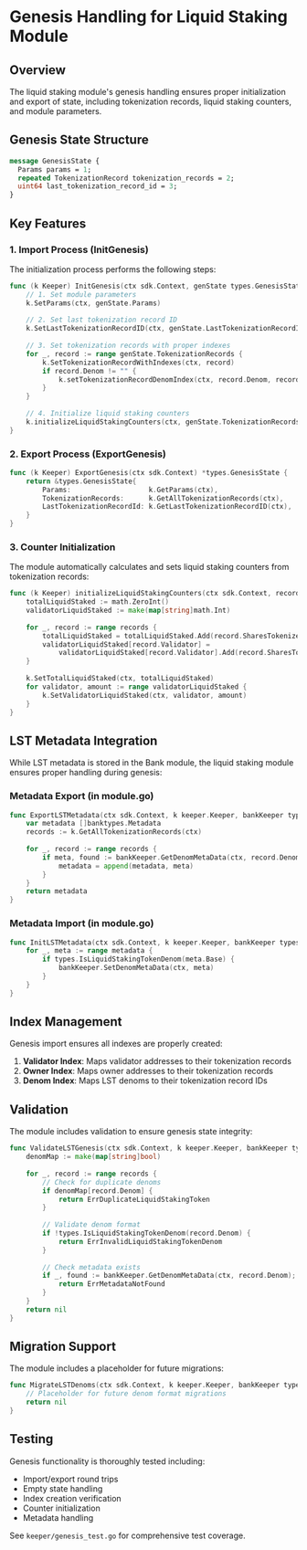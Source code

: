 # Genesis Handling for Liquid Staking Module

## Overview

The liquid staking module's genesis handling ensures proper initialization and export of state, including tokenization records, liquid staking counters, and module parameters.

## Genesis State Structure

```protobuf
message GenesisState {
  Params params = 1;
  repeated TokenizationRecord tokenization_records = 2;
  uint64 last_tokenization_record_id = 3;
}
```

## Key Features

### 1. Import Process (InitGenesis)

The initialization process performs the following steps:

```go
func (k Keeper) InitGenesis(ctx sdk.Context, genState types.GenesisState) {
    // 1. Set module parameters
    k.SetParams(ctx, genState.Params)
    
    // 2. Set last tokenization record ID
    k.SetLastTokenizationRecordID(ctx, genState.LastTokenizationRecordId)
    
    // 3. Set tokenization records with proper indexes
    for _, record := range genState.TokenizationRecords {
        k.SetTokenizationRecordWithIndexes(ctx, record)
        if record.Denom != "" {
            k.setTokenizationRecordDenomIndex(ctx, record.Denom, record.Id)
        }
    }
    
    // 4. Initialize liquid staking counters
    k.initializeLiquidStakingCounters(ctx, genState.TokenizationRecords)
}
```

### 2. Export Process (ExportGenesis)

```go
func (k Keeper) ExportGenesis(ctx sdk.Context) *types.GenesisState {
    return &types.GenesisState{
        Params:                   k.GetParams(ctx),
        TokenizationRecords:      k.GetAllTokenizationRecords(ctx),
        LastTokenizationRecordId: k.GetLastTokenizationRecordID(ctx),
    }
}
```

### 3. Counter Initialization

The module automatically calculates and sets liquid staking counters from tokenization records:

```go
func (k Keeper) initializeLiquidStakingCounters(ctx sdk.Context, records []types.TokenizationRecord) {
    totalLiquidStaked := math.ZeroInt()
    validatorLiquidStaked := make(map[string]math.Int)
    
    for _, record := range records {
        totalLiquidStaked = totalLiquidStaked.Add(record.SharesTokenized)
        validatorLiquidStaked[record.Validator] = 
            validatorLiquidStaked[record.Validator].Add(record.SharesTokenized)
    }
    
    k.SetTotalLiquidStaked(ctx, totalLiquidStaked)
    for validator, amount := range validatorLiquidStaked {
        k.SetValidatorLiquidStaked(ctx, validator, amount)
    }
}
```

## LST Metadata Integration

While LST metadata is stored in the Bank module, the liquid staking module ensures proper handling during genesis:

### Metadata Export (in module.go)
```go
func ExportLSTMetadata(ctx sdk.Context, k keeper.Keeper, bankKeeper types.BankKeeper) []banktypes.Metadata {
    var metadata []banktypes.Metadata
    records := k.GetAllTokenizationRecords(ctx)
    
    for _, record := range records {
        if meta, found := bankKeeper.GetDenomMetaData(ctx, record.Denom); found {
            metadata = append(metadata, meta)
        }
    }
    return metadata
}
```

### Metadata Import (in module.go)
```go
func InitLSTMetadata(ctx sdk.Context, k keeper.Keeper, bankKeeper types.BankKeeper, metadata []banktypes.Metadata) {
    for _, meta := range metadata {
        if types.IsLiquidStakingTokenDenom(meta.Base) {
            bankKeeper.SetDenomMetaData(ctx, meta)
        }
    }
}
```

## Index Management

Genesis import ensures all indexes are properly created:

1. **Validator Index**: Maps validator addresses to their tokenization records
2. **Owner Index**: Maps owner addresses to their tokenization records  
3. **Denom Index**: Maps LST denoms to their tokenization record IDs

## Validation

The module includes validation to ensure genesis state integrity:

```go
func ValidateLSTGenesis(ctx sdk.Context, k keeper.Keeper, bankKeeper types.BankKeeper, records []types.TokenizationRecord) error {
    denomMap := make(map[string]bool)
    
    for _, record := range records {
        // Check for duplicate denoms
        if denomMap[record.Denom] {
            return ErrDuplicateLiquidStakingToken
        }
        
        // Validate denom format
        if !types.IsLiquidStakingTokenDenom(record.Denom) {
            return ErrInvalidLiquidStakingTokenDenom
        }
        
        // Check metadata exists
        if _, found := bankKeeper.GetDenomMetaData(ctx, record.Denom); !found {
            return ErrMetadataNotFound
        }
    }
    return nil
}
```

## Migration Support

The module includes a placeholder for future migrations:

```go
func MigrateLSTDenoms(ctx sdk.Context, k keeper.Keeper, bankKeeper types.BankKeeper) error {
    // Placeholder for future denom format migrations
    return nil
}
```

## Testing

Genesis functionality is thoroughly tested including:
- Import/export round trips
- Empty state handling
- Index creation verification
- Counter initialization
- Metadata handling

See `keeper/genesis_test.go` for comprehensive test coverage.
